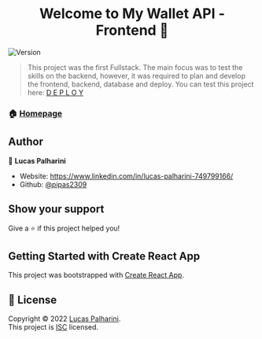 <h1 align="center">Welcome to My Wallet API - Frontend 👋</h1>
<p>
  <img alt="Version" src="https://img.shields.io/badge/version-1.0.0-blue.svg?cacheSeconds=2592000" />
</p>

> This project was the first Fullstack.
> The main focus was to test the skills on the backend,
> however, it was required to plan and develop the frontend, backend, database and deploy.
> You can test this project here: [D E P L O Y](https://projeto13-mywallet-front-alpha-lac.vercel.app/)

### 🏠 [Homepage](https://github.com/pipas2309/projeto12-batepapo-uol-api#readme)

## Author

👤 **Lucas Palharini**

* Website: https://www.linkedin.com/in/lucas-palharini-749799166/
* Github: [@pipas2309](https://github.com/pipas2309)

## Show your support

Give a ⭐️ if this project helped you!

## Getting Started with Create React App

This project was bootstrapped with [Create React App](https://github.com/facebook/create-react-app).

## 📝 License

Copyright © 2022 [Lucas Palharini](https://github.com/pipas2309).<br />
This project is [ISC](https://github.com/pipas2309/projeto12-batepapo-uol-api/blob/master/LICENSE) licensed.


